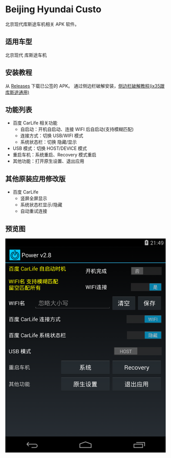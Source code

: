 # Beijing Hyundai Custo

北京现代库斯途车机相关 APK 软件。

## 适用车型

北京现代 库斯途车机

## 安装教程

从 [Releases](https://github.com/FanchangWang/custo_power/releases/latest) 下载已公签的 APK。
通过侧边栏破解安装，[侧边栏破解教程(ix35跟库斯途通用)](https://www.dongchedi.com/ugc/article/7230446621241344524)

## 功能列表

- 百度 CarLife 相关功能
    + 自启动：开机自启动、连接 WIFI 后自启动(支持模糊匹配)
    + 连接方式：切换 USB/WIFI 模式
    + 系统状态栏：切换 隐藏/显示
- USB 模式：切换 HOST/DEVICE 模式
- 重启车机：系统重启、Recovery 模式重启
- 其他功能：打开原生设置、退出应用

## 其他原装应用修改版

- 百度 CarLife
    + 竖屏全屏显示
    + 系统状态栏显示/隐藏
    + 自动重试连接

## 预览图

![预览图](img/1.png)
